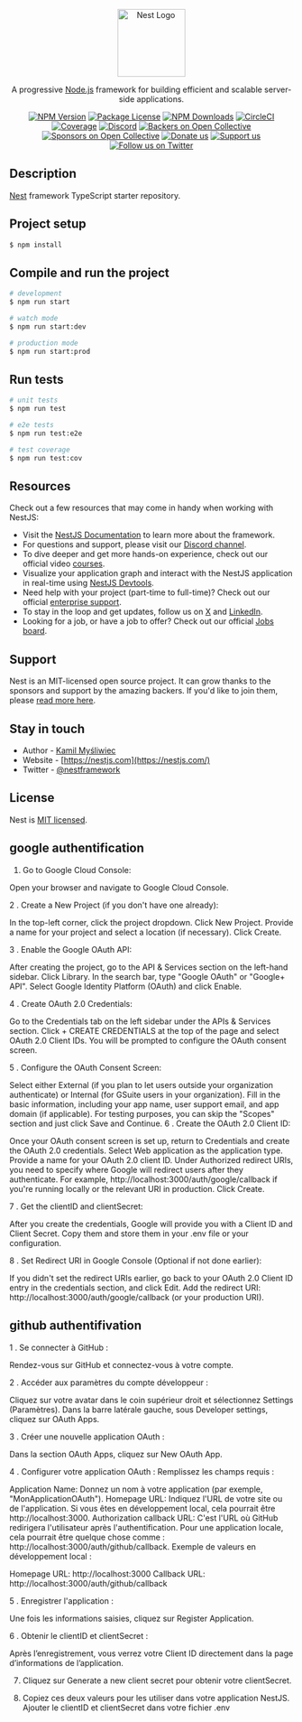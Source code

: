 <p align="center">
  <a href="http://nestjs.com/" target="blank"><img src="https://nestjs.com/img/logo-small.svg" width="120" alt="Nest Logo" /></a>
</p>

[circleci-image]: https://img.shields.io/circleci/build/github/nestjs/nest/master?token=abc123def456
[circleci-url]: https://circleci.com/gh/nestjs/nest

  <p align="center">A progressive <a href="http://nodejs.org" target="_blank">Node.js</a> framework for building efficient and scalable server-side applications.</p>
    <p align="center">
<a href="https://www.npmjs.com/~nestjscore" target="_blank"><img src="https://img.shields.io/npm/v/@nestjs/core.svg" alt="NPM Version" /></a>
<a href="https://www.npmjs.com/~nestjscore" target="_blank"><img src="https://img.shields.io/npm/l/@nestjs/core.svg" alt="Package License" /></a>
<a href="https://www.npmjs.com/~nestjscore" target="_blank"><img src="https://img.shields.io/npm/dm/@nestjs/common.svg" alt="NPM Downloads" /></a>
<a href="https://circleci.com/gh/nestjs/nest" target="_blank"><img src="https://img.shields.io/circleci/build/github/nestjs/nest/master" alt="CircleCI" /></a>
<a href="https://coveralls.io/github/nestjs/nest?branch=master" target="_blank"><img src="https://coveralls.io/repos/github/nestjs/nest/badge.svg?branch=master#9" alt="Coverage" /></a>
<a href="https://discord.gg/G7Qnnhy" target="_blank"><img src="https://img.shields.io/badge/discord-online-brightgreen.svg" alt="Discord"/></a>
<a href="https://opencollective.com/nest#backer" target="_blank"><img src="https://opencollective.com/nest/backers/badge.svg" alt="Backers on Open Collective" /></a>
<a href="https://opencollective.com/nest#sponsor" target="_blank"><img src="https://opencollective.com/nest/sponsors/badge.svg" alt="Sponsors on Open Collective" /></a>
  <a href="https://paypal.me/kamilmysliwiec" target="_blank"><img src="https://img.shields.io/badge/Donate-PayPal-ff3f59.svg" alt="Donate us"/></a>
    <a href="https://opencollective.com/nest#sponsor"  target="_blank"><img src="https://img.shields.io/badge/Support%20us-Open%20Collective-41B883.svg" alt="Support us"></a>
  <a href="https://twitter.com/nestframework" target="_blank"><img src="https://img.shields.io/twitter/follow/nestframework.svg?style=social&label=Follow" alt="Follow us on Twitter"></a>
</p>
  <!--[![Backers on Open Collective](https://opencollective.com/nest/backers/badge.svg)](https://opencollective.com/nest#backer)
  [![Sponsors on Open Collective](https://opencollective.com/nest/sponsors/badge.svg)](https://opencollective.com/nest#sponsor)-->

## Description

[Nest](https://github.com/nestjs/nest) framework TypeScript starter repository.

## Project setup

```bash
$ npm install
```

## Compile and run the project

```bash
# development
$ npm run start

# watch mode
$ npm run start:dev

# production mode
$ npm run start:prod
```

## Run tests

```bash
# unit tests
$ npm run test

# e2e tests
$ npm run test:e2e

# test coverage
$ npm run test:cov
```

## Resources

Check out a few resources that may come in handy when working with NestJS:

- Visit the [NestJS Documentation](https://docs.nestjs.com) to learn more about the framework.
- For questions and support, please visit our [Discord channel](https://discord.gg/G7Qnnhy).
- To dive deeper and get more hands-on experience, check out our official video [courses](https://courses.nestjs.com/).
- Visualize your application graph and interact with the NestJS application in real-time using [NestJS Devtools](https://devtools.nestjs.com).
- Need help with your project (part-time to full-time)? Check out our official [enterprise support](https://enterprise.nestjs.com).
- To stay in the loop and get updates, follow us on [X](https://x.com/nestframework) and [LinkedIn](https://linkedin.com/company/nestjs).
- Looking for a job, or have a job to offer? Check out our official [Jobs board](https://jobs.nestjs.com).

## Support

Nest is an MIT-licensed open source project. It can grow thanks to the sponsors and support by the amazing backers. If you'd like to join them, please [read more here](https://docs.nestjs.com/support).

## Stay in touch

- Author - [Kamil Myśliwiec](https://twitter.com/kammysliwiec)
- Website - [https://nestjs.com](https://nestjs.com/)
- Twitter - [@nestframework](https://twitter.com/nestframework)

## License

Nest is [MIT licensed](https://github.com/nestjs/nest/blob/master/LICENSE).


## google authentification 
1. Go to Google Cloud Console:

Open your browser and navigate to Google Cloud Console.

2 . Create a New Project (if you don't have one already):

In the top-left corner, click the project dropdown.
Click New Project.
Provide a name for your project and select a location (if necessary).
Click Create.

3 . Enable the Google OAuth API:

After creating the project, go to the API & Services section on the left-hand sidebar.
Click Library.
In the search bar, type "Google OAuth" or "Google+ API".
Select Google Identity Platform (OAuth) and click Enable.

4 . Create OAuth 2.0 Credentials:

Go to the Credentials tab on the left sidebar under the APIs & Services section.
Click + CREATE CREDENTIALS at the top of the page and select OAuth 2.0 Client IDs.
You will be prompted to configure the OAuth consent screen.

5 . Configure the OAuth Consent Screen:

Select either External (if you plan to let users outside your organization authenticate) or Internal (for GSuite users in your organization).
Fill in the basic information, including your app name, user support email, and app domain (if applicable).
For testing purposes, you can skip the "Scopes" section and just click Save and Continue.
6 . Create the OAuth 2.0 Client ID:

Once your OAuth consent screen is set up, return to Credentials and create the OAuth 2.0 credentials.
Select Web application as the application type.
Provide a name for your OAuth 2.0 client ID.
Under Authorized redirect URIs, you need to specify where Google will redirect users after they authenticate. For example, http://localhost:3000/auth/google/callback if you're running locally or the relevant URI in production.
Click Create.

7 . Get the clientID and clientSecret:

After you create the credentials, Google will provide you with a Client ID and Client Secret.
Copy them and store them in your .env file or your configuration.

8 . Set Redirect URI in Google Console (Optional if not done earlier):

If you didn't set the redirect URIs earlier, go back to your OAuth 2.0 Client ID entry in the credentials section, and click Edit.
Add the redirect URI: http://localhost:3000/auth/google/callback (or your production URI).



## github authentifivation

1 . Se connecter à GitHub :

Rendez-vous sur GitHub et connectez-vous à votre compte.

2 . Accéder aux paramètres du compte développeur :

Cliquez sur votre avatar dans le coin supérieur droit et sélectionnez Settings (Paramètres).
Dans la barre latérale gauche, sous Developer settings, cliquez sur OAuth Apps.

3 . Créer une nouvelle application OAuth :

Dans la section OAuth Apps, cliquez sur New OAuth App.

4 . Configurer votre application OAuth : Remplissez les champs requis :

Application Name: Donnez un nom à votre application (par exemple, "MonApplicationOAuth").
Homepage URL: Indiquez l'URL de votre site ou de l'application. Si vous êtes en développement local, cela pourrait être http://localhost:3000.
Authorization callback URL: C'est l'URL où GitHub redirigera l'utilisateur après l'authentification. Pour une application locale, cela pourrait être quelque chose comme : http://localhost:3000/auth/github/callback. 
Exemple de valeurs en développement local :

Homepage URL: http://localhost:3000
Callback URL: http://localhost:3000/auth/github/callback

5 . Enregistrer l'application :

Une fois les informations saisies, cliquez sur Register Application.

6 . Obtenir le clientID et clientSecret :

Après l’enregistrement, vous verrez votre Client ID directement dans la page d’informations de l’application.

7. Cliquez sur Generate a new client secret pour obtenir votre clientSecret.

8. Copiez ces deux valeurs pour les utiliser dans votre application NestJS.
Ajouter le clientID et clientSecret dans votre fichier .env




